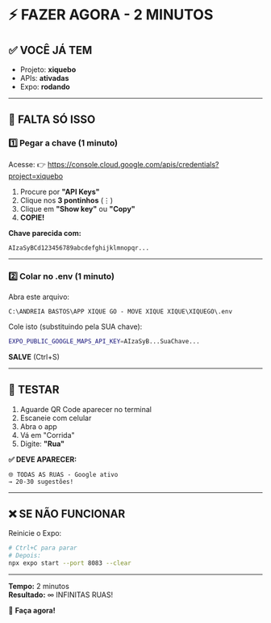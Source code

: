 # ⚡ FAZER AGORA - 2 MINUTOS

## ✅ VOCÊ JÁ TEM

- Projeto: **xiquebo**
- APIs: **ativadas**
- Expo: **rodando**

---

## 🎯 FALTA SÓ ISSO

### **1️⃣ Pegar a chave (1 minuto)**

Acesse: 
👉 https://console.cloud.google.com/apis/credentials?project=xiquebo

1. Procure por **"API Keys"**
2. Clique nos **3 pontinhos** (⋮)
3. Clique em **"Show key"** ou **"Copy"**
4. **COPIE!**

**Chave parecida com:**
```
AIzaSyBCd123456789abcdefghijklmnopqr...
```

---

### **2️⃣ Colar no .env (1 minuto)**

Abra este arquivo:
```
C:\ANDREIA BASTOS\APP XIQUE GO - MOVE XIQUE XIQUE\XIQUEGO\.env
```

Cole isto (substituindo pela SUA chave):
```bash
EXPO_PUBLIC_GOOGLE_MAPS_API_KEY=AIzaSyB...SuaChave...
```

**SALVE** (Ctrl+S)

---

## 🧪 TESTAR

1. Aguarde QR Code aparecer no terminal
2. Escaneie com celular
3. Abra o app
4. Vá em "Corrida"
5. Digite: **"Rua"**

**✅ DEVE APARECER:**
```
🌐 TODAS AS RUAS - Google ativo
→ 20-30 sugestões!
```

---

## ❌ SE NÃO FUNCIONAR

Reinicie o Expo:
```bash
# Ctrl+C para parar
# Depois:
npx expo start --port 8083 --clear
```

---

**Tempo:** 2 minutos  
**Resultado:** ∞ INFINITAS RUAS!

🔑 **Faça agora!**

